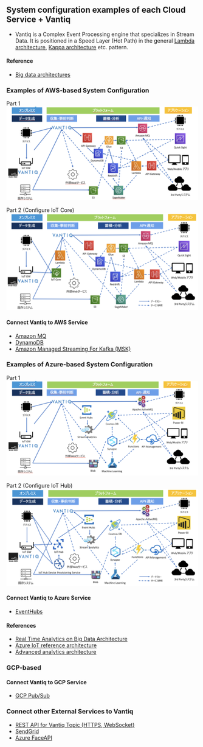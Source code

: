 
## System configuration examples of each Cloud Service + Vantiq
- Vantiq is a Complex Event Processing engine that specializes in Stream Data. It is positioned in a Speed Layer (Hot Path) in the general [Lambda architecture](https://docs.microsoft.com/en-us/azure/architecture/data-guide/big-data/#lambda-architecture), [Kappa architecture](https://docs.microsoft.com/en-us/azure/architecture/data-guide/big-data/#kappa-architecture) etc. pattern.

#### Reference
- [Big data architectures](https://docs.microsoft.com/en-us/azure/architecture/data-guide/big-data/)



### Examples of AWS-based System Configuration

Part 1
![aws1](imgs/overall-architecture/aws1.png)

Part 2 (Configure IoT Core)
![aws2](imgs/overall-architecture/aws2.png)

#### Connect Vantiq to AWS Service
- [Amazon MQ](docs/en/vantiq-aws-AmazonMQ.md)
- [DynamoDB](docs/en/vantiq-aws-dynamodb.md)
- [Amazon Managed Streaming For Kafka (MSK)](docs/jp/vantiq-aws-msk.md)


### Examples of Azure-based System Configuration
Part 1
![azure1](imgs/overall-architecture/azure1.png)

Part 2 (Configure IoT Hub)
![azure2](imgs/overall-architecture/azure2.png)


#### Connect Vantiq to Azure Service
- [EventHubs](docs/en/vantiq-azure-EventHubs.md)

#### References
- [Real Time Analytics on Big Data Architecture](https://docs.microsoft.com/en-us/azure/architecture/solution-ideas/articles/real-time-analytics)
- [Azure IoT reference architecture](https://docs.microsoft.com/en-us/azure/architecture/reference-architectures/iot)
- [Advanced analytics architecture](https://docs.microsoft.com/en-us/azure/architecture/solution-ideas/articles/advanced-analytics-on-big-data)


### GCP-based

#### Connect Vantiq to GCP Service
- [GCP Pub/Sub](docs/en/vantiq-gcp-PubSub.md)

### Connect other External Services to Vantiq
- [REST API for Vantiq Topic (HTTPS, WebSocket)]()
- [SendGrid]()
- [Azure FaceAPI]()
